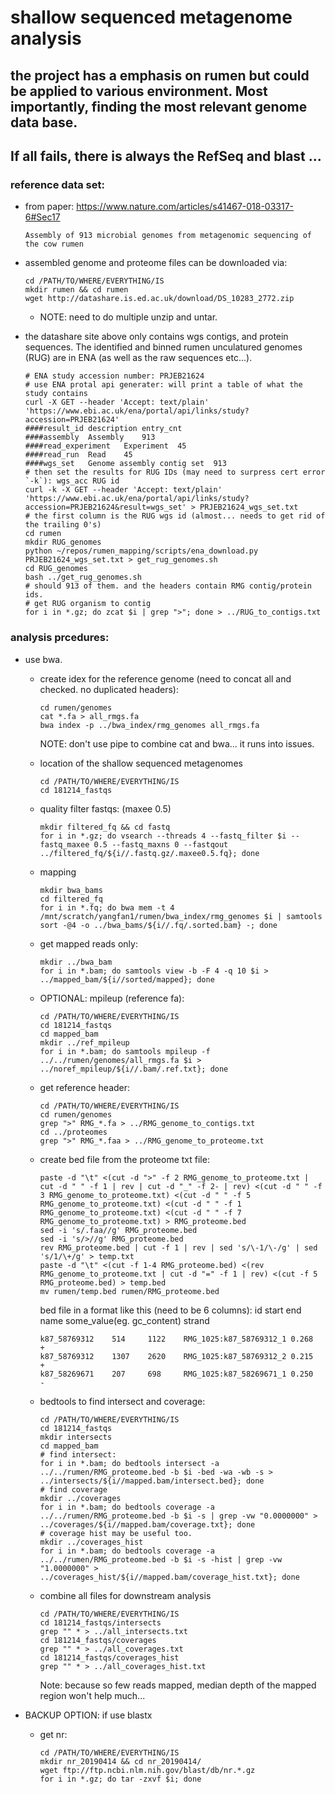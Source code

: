 # shallow sequenced metagenome analysis
## the project has a emphasis on rumen but could be applied to various environment. Most importantly, finding the most relevant genome data base. 
## If all fails, there is always the RefSeq and blast ...

### reference data set: 
+ from paper: https://www.nature.com/articles/s41467-018-03317-6#Sec17
 
  `Assembly of 913 microbial genomes from metagenomic sequencing of the cow rumen`

+ assembled genome and proteome files can be downloaded via:
  ```
  cd /PATH/TO/WHERE/EVERYTHING/IS
  mkdir rumen && cd rumen
  wget http://datashare.is.ed.ac.uk/download/DS_10283_2772.zip
  ```
  + NOTE: need to do multiple unzip and untar.

+ the datashare site above only contains wgs contigs, and protein sequences. The identified and binned rumen unculatured genomes (RUG) are in ENA (as well as the raw sequences etc...). 
  ```
  # ENA study accession number: PRJEB21624
  # use ENA protal api generater: will print a table of what the study contains
  curl -X GET --header 'Accept: text/plain' 'https://www.ebi.ac.uk/ena/portal/api/links/study?accession=PRJEB21624' 
  ####result_id	description	entry_cnt
  ####assembly	Assembly	913
  ####read_experiment	Experiment	45
  ####read_run	Read	45
  ####wgs_set	Genome assembly contig set	913
  # then set the results for RUG IDs (may need to surpress cert error `-k`): wgs_acc RUG id
  curl -k -X GET --header 'Accept: text/plain' 'https://www.ebi.ac.uk/ena/portal/api/links/study?accession=PRJEB21624&result=wgs_set' > PRJEB21624_wgs_set.txt
  # the first column is the RUG wgs id (almost... needs to get rid of the trailing 0's)
  cd rumen
  mkdir RUG_genomes 
  python ~/repos/rumen_mapping/scripts/ena_download.py PRJEB21624_wgs_set.txt > get_rug_genomes.sh
  cd RUG_genomes
  bash ../get_rug_genomes.sh
  # should 913 of them. and the headers contain RMG contig/protein ids. 
  # get RUG organism to contig
  for i in *.gz; do zcat $i | grep ">"; done > ../RUG_to_contigs.txt
  ```
  
  
### analysis prcedures:

+ use bwa.
  + create idex for the reference genome (need to concat all and checked. no duplicated headers):
    ```
    cd rumen/genomes
    cat *.fa > all_rmgs.fa
    bwa index -p ../bwa_index/rmg_genomes all_rmgs.fa
    ```
    
    NOTE: don't use pipe to combine cat and bwa... it runs into issues.
  
  + location of the shallow sequenced metagenomes
    ```
    cd /PATH/TO/WHERE/EVERYTHING/IS
    cd 181214_fastqs
    ```
    
  + quality filter fastqs: (maxee 0.5)
    ```
    mkdir filtered_fq && cd fastq  
    for i in *.gz; do vsearch --threads 4 --fastq_filter $i --fastq_maxee 0.5 --fastq_maxns 0 --fastqout ../filtered_fq/${i//.fastq.gz/.maxee0.5.fq}; done
    ```
  
  + mapping
    ```
    mkdir bwa_bams
    cd filtered_fq
    for i in *.fq; do bwa mem -t 4 /mnt/scratch/yangfan1/rumen/bwa_index/rmg_genomes $i | samtools sort -@4 -o ../bwa_bams/${i//.fq/.sorted.bam} -; done
    ```

  + get mapped reads only:
    ```
    mkdir ../bwa_bam
    for i in *.bam; do samtools view -b -F 4 -q 10 $i > ../mapped_bam/${i//sorted/mapped}; done
    ```
    
  + OPTIONAL: mpileup (reference fa):
    ```
    cd /PATH/TO/WHERE/EVERYTHING/IS
    cd 181214_fastqs
    cd mapped_bam
    mkdir ../ref_mpileup
    for i in *.bam; do samtools mpileup -f ../../rumen/genomes/all_rmgs.fa $i > ../noref_mpileup/${i//.bam/.ref.txt}; done
    ```
  
  + get reference header:
    ```
    cd /PATH/TO/WHERE/EVERYTHING/IS
    cd rumen/genomes
    grep ">" RMG_*.fa > ../RMG_genome_to_contigs.txt
    cd ../proteomes
    grep ">" RMG_*.faa > ../RMG_genome_to_proteome.txt
    ```

  + create bed file from the proteome txt file:
    ```
    paste -d "\t" <(cut -d ">" -f 2 RMG_genome_to_proteome.txt | cut -d " " -f 1 | rev | cut -d "_" -f 2- | rev) <(cut -d " " -f 3 RMG_genome_to_proteome.txt) <(cut -d " " -f 5 RMG_genome_to_proteome.txt) <(cut -d " " -f 1 RMG_genome_to_proteome.txt) <(cut -d " " -f 7 RMG_genome_to_proteome.txt) > RMG_proteome.bed
    sed -i 's/.faa//g' RMG_proteome.bed 
    sed -i 's/>//g' RMG_proteome.bed
    rev RMG_proteome.bed | cut -f 1 | rev | sed 's/\-1/\-/g' | sed 's/1/\+/g' > temp.txt
    paste -d "\t" <(cut -f 1-4 RMG_proteome.bed) <(rev RMG_genome_to_proteome.txt | cut -d "=" -f 1 | rev) <(cut -f 5 RMG_proteome.bed) > temp.bed
    mv rumen/temp.bed rumen/RMG_proteome.bed
    ```
    
      bed file in a format like this (need to be 6 columns): id start end name some_value(eg. gc_content) strand
      ```
      k87_58769312    514     1122    RMG_1025:k87_58769312_1 0.268   +
      k87_58769312    1307    2620    RMG_1025:k87_58769312_2 0.215   +
      k87_58269671    207     698     RMG_1025:k87_58269671_1 0.250   -
      ```
  
  + bedtools to find intersect and coverage:
    ```
    cd /PATH/TO/WHERE/EVERYTHING/IS
    cd 181214_fastqs
    mkdir intersects
    cd mapped_bam
    # find intersect:
    for i in *.bam; do bedtools intersect -a ../../rumen/RMG_proteome.bed -b $i -bed -wa -wb -s > ../intersects/${i//mapped.bam/intersect.bed}; done
    # find coverage
    mkdir ../coverages
    for i in *.bam; do bedtools coverage -a ../../rumen/RMG_proteome.bed -b $i -s | grep -vw "0.0000000" > ../coverages/${i//mapped.bam/coverage.txt}; done
    # coverage hist may be useful too.
    mkdir ../coverages_hist
    for i in *.bam; do bedtools coverage -a ../../rumen/RMG_proteome.bed -b $i -s -hist | grep -vw "1.0000000" > ../coverages_hist/${i//mapped.bam/coverage_hist.txt}; done
    ```
    
  + combine all files for downstream analysis   
	```
	cd /PATH/TO/WHERE/EVERYTHING/IS
    cd 181214_fastqs/intersects
	grep "" * > ../all_intersects.txt
	cd 181214_fastqs/coverages
	grep "" * > ../all_coverages.txt
	cd 181214_fastqs/coverages_hist
	grep "" * > ../all_coverages_hist.txt
	```

	Note: because so few reads mapped, median depth of the mapped region won't help much... 
	

    
+ BACKUP OPTION: if use blastx 
 
  + get nr:
    ```
    cd /PATH/TO/WHERE/EVERYTHING/IS
    mkdir nr_20190414 && cd nr_20190414/
    wget ftp://ftp.ncbi.nlm.nih.gov/blast/db/nr.*.gz
    for i in *.gz; do tar -zxvf $i; done
    ```
